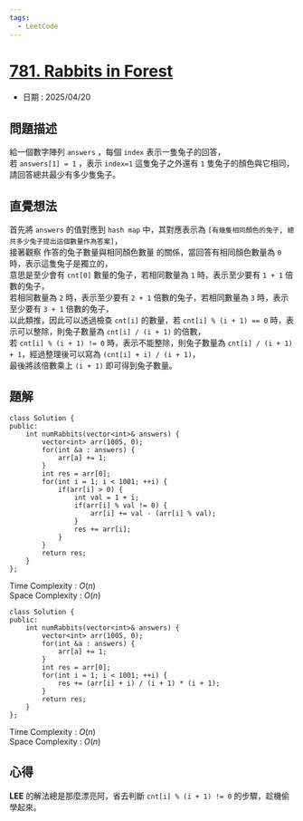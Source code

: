 ```yaml
---
tags:
  - LeetCode
---
```


# [781. Rabbits in Forest](https://leetcode.com/problems/rabbits-in-forest/description/)  

+ 日期 : 2025/04/20  

## 問題描述  

給一個數字陣列 `answers` ，每個 `index` 表示一隻兔子的回答，  
若 `answers[1] = 1` ，表示 `index=1` 這隻兔子之外還有 `1` 隻兔子的顏色與它相同，  
請回答總共最少有多少隻兔子。  

## 直覺想法  

首先將 `answers` 的值對應到 `hash map` 中，其對應表示為 `[有幾隻相同顏色的兔子, 總共多少兔子提出這個數量作為答案]`，  
接著觀察 作答的兔子數量與相同顏色數量 的關係，當回答有相同顏色數量為 `0` 時，表示這隻兔子是獨立的，  
意思是至少會有 `cnt[0]` 數量的兔子，若相同數量為 `1` 時，表示至少要有 `1 + 1` 倍數的兔子，  
若相同數量為 `2` 時，表示至少要有 `2 + 1` 倍數的兔子，若相同數量為 `3` 時，表示至少要有 `3 + 1` 倍數的兔子，  
以此類推，因此可以透過檢查 `cnt[i]` 的數量，若 `cnt[i] % (i + 1) == 0` 時，表示可以整除，則兔子數量為 `cnt[i] / (i + 1)` 的倍數，  
若 `cnt[i] % (i + 1) != 0` 時，表示不能整除，則兔子數量為 `cnt[i] / (i + 1) + 1`，經過整理後可以寫為 `(cnt[i] + i) / (i + 1)`，  
最後將該倍數乘上 `(i + 1)` 即可得到兔子數量。  

## 題解  

```cpp=
class Solution {
public:
    int numRabbits(vector<int>& answers) {
        vector<int> arr(1005, 0);
        for(int &a : answers) {
            arr[a] += 1;
        }
        int res = arr[0];
        for(int i = 1; i < 1001; ++i) {
            if(arr[i] > 0) {
                int val = 1 + i;
                if(arr[i] % val != 0) {
                    arr[i] += val - (arr[i] % val);
                }
                res += arr[i];
            }
        }
        return res;
    }
};
```

Time Complexity : $O(n)$  
Space Complexity : $O(n)$  

```cpp=
class Solution {
public:
    int numRabbits(vector<int>& answers) {
        vector<int> arr(1005, 0);
        for(int &a : answers) {
            arr[a] += 1;
        }
        int res = arr[0];
        for(int i = 1; i < 1001; ++i) {
            res += (arr[i] + i) / (i + 1) * (i + 1);
        }
        return res;
    }
};
```

Time Complexity : $O(n)$  
Space Complexity : $O(n)$  

## 心得  

**LEE** 的解法總是那麼漂亮阿，省去判斷 `cnt[i] % (i + 1) != 0` 的步驟，趁機偷學起來。  
